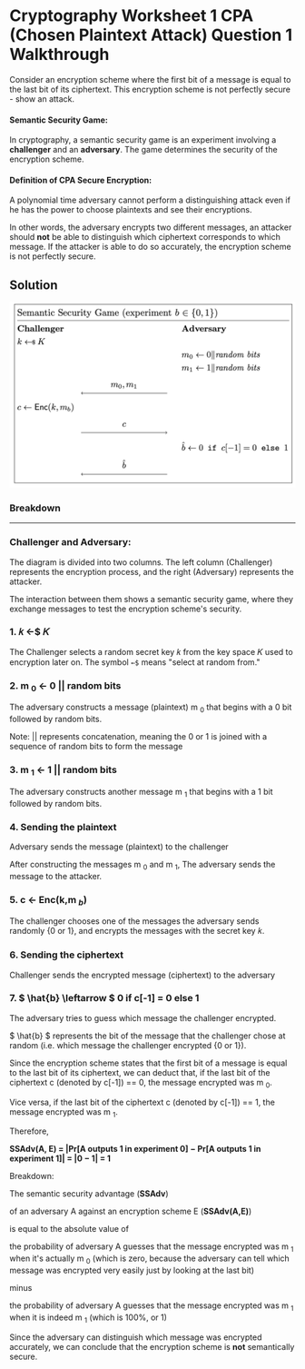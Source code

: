 # Cryptography Worksheet 1 CPA (Chosen Plaintext Attack) Question 1 Walkthrough

Consider an encryption scheme where the first bit of a message is equal to the last
bit of its ciphertext.
This encryption scheme is not perfectly secure - show an attack.

#### Semantic Security Game:

In cryptography, a semantic security game is an experiment involving a **challenger** and an **adversary**. The game determines the security of the encryption scheme.

#### Definition of CPA Secure Encryption:
A polynomial time adversary cannot perform a distinguishing attack even if he has the power to choose plaintexts and see their encryptions.

In other words, the adversary encrypts two different messages, an attacker should **not** be able to distinguish which ciphertext corresponds to which message. If the attacker is able to do so accurately, the encryption scheme is not perfectly secure.

## Solution

![graph shown in q1](q1graph.png "Question1SemanticGraph")

### Breakdown

---

### Challenger and Adversary:

The diagram is divided into two columns. The left column (Challenger) represents the encryption process, and the right (Adversary) represents the attacker.

The interaction between them shows a semantic security game, where they exchange messages to test the encryption scheme's security.

### 1. 𝑘 ←$ 𝐾

The Challenger selects a random secret key 𝑘 from the key space 𝐾 used to encryption later on. The symbol `←$` means "select at random from."

### 2. m $_{0}$ ← 0 || random bits

The adversary constructs a message (plaintext) m $_{0}$ that begins with a 0 bit followed by random bits.

Note: || represents concatenation, meaning the 0 or 1 is joined with a sequence of random bits to form the message

### 3. m $_{1}$ ← 1 || random bits

The adversary constructs another message m $_{1}$ that begins with a 1 bit followed by random bits.

### 4. Sending the plaintext
Adversary sends the message (plaintext) to the challenger

After constructing the messages m $_{0}$ and m $_{1}$, The adversary sends the message to the attacker.

### 5. c ← Enc(k,m $_{b}$)

The challenger chooses one of the messages the adversary sends randomly {0 or 1}, and encrypts the messages with the secret key 𝑘.

### 6. Sending the ciphertext
Challenger sends the encrypted message (ciphertext) to the adversary

### 7. $ \hat{b} \leftarrow $ 0 if c[-1] = 0 else 1

The adversary tries to guess which message the challenger encrypted.


$ \hat{b} $ represents the bit of the message that the challenger chose at random (i.e. which message the challenger encrypted {0 or 1}).

Since the encryption scheme states that the first bit of a message is equal to the last bit of its ciphertext, we can deduct that, if the last bit of the ciphertext c (denoted by c[-1]) == 0, the message encrypted was m $_{0}$.

Vice versa, if the last bit of the ciphertext c (denoted by c[-1]) == 1, the message encrypted was m $_{1}$.

Therefore,

**SSAdv(A, E) = |Pr[A outputs 1 in experiment 0] − Pr[A outputs 1 in experiment 1]| = |0 − 1| = 1**

Breakdown:

The semantic security advantage (**SSAdv**)

of an adversary A against an encryption scheme E (**SSAdv(A,E)**)

is equal to the absolute value of 

the probability of adversary A guesses that the message encrypted was m $_{1}$ when it's actually m $_{0}$ (which is zero, because the adversary can tell which message was encrypted very easily just by looking at the last bit)

minus

the probability of adversary A guesses that the message encrypted was m $_{1}$ when it is indeed m $_{1}$ (which is 100%, or 1)

Since the adversary can distinguish which message was encrypted accurately, we can conclude that the encryption scheme is **not** semantically secure.

